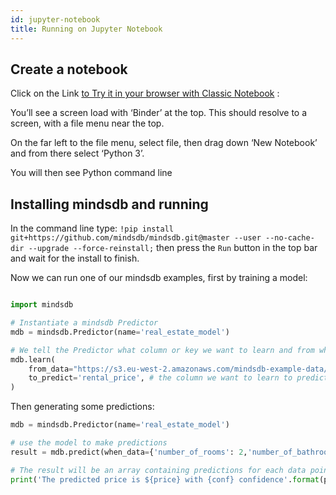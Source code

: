 ```yaml
---
id: jupyter-notebook
title: Running on Jupyter Notebook
---
```


## Create a notebook

Click on the Link [to Try it in your browser with Classic Notebook](https://mybinder.org/v2/gh/ipython/ipython-in-depth/master?filepath=binder/Index.ipynb) : 

You’ll see a screen load with ‘Binder’ at the top.  This should resolve to a screen, with a file menu near the top.

<blockquote class="imgur-embed-pub" lang="en" data-id="sYV91pv"><a href="//imgur.com/sYV91pv"></a></blockquote><script async src="//s.imgur.com/min/embed.js" charset="utf-8"></script>

On the far left to the file menu, select file, then drag down ‘New Notebook’ and from there select ‘Python 3’.

<blockquote class="imgur-embed-pub" lang="en" data-id="7m7huHY"><a href="//imgur.com/7m7huHY"></a></blockquote><script async src="//s.imgur.com/min/embed.js" charset="utf-8"></script>

You will then see Python command line

<blockquote class="imgur-embed-pub" lang="en" data-id="kl9kdv0"><a href="//imgur.com/kl9kdv0"></a></blockquote><script async src="//s.imgur.com/min/embed.js" charset="utf-8"></script>

## Installing mindsdb and running

In the command line type: `!pip install git+https://github.com/mindsdb/mindsdb.git@master --user --no-cache-dir --upgrade --force-reinstall;` then press the `Run` button in the top bar and wait for the install to finish.

<blockquote class="imgur-embed-pub" lang="en" data-id="MNkPyy3"><a href="//imgur.com/MNkPyy3"></a></blockquote><script async src="//s.imgur.com/min/embed.js" charset="utf-8"></script>

Now we can run one of our mindsdb examples, first by training a model:

```python

import mindsdb

# Instantiate a mindsdb Predictor
mdb = mindsdb.Predictor(name='real_estate_model')

# We tell the Predictor what column or key we want to learn and from what data
mdb.learn(
    from_data="https://s3.eu-west-2.amazonaws.com/mindsdb-example-data/home_rentals.csv", # the path to the file where we can learn from, (note: can be url)
    to_predict='rental_price', # the column we want to learn to predict given all the data in the file
)

```

Then generating some predictions:

```python
mdb = mindsdb.Predictor(name='real_estate_model')

# use the model to make predictions
result = mdb.predict(when_data={'number_of_rooms': 2,'number_of_bathrooms':1, 'sqft': 1190})

# The result will be an array containing predictions for each data point (in this case only one), a confidence for said prediction and a few other extra information
print('The predicted price is ${price} with {conf} confidence'.format(price=result[0]['rental_price'], conf=result[0]['rental_price_confidence']))
```
